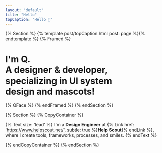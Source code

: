 ```yaml
---
layout: "default"
title: "Hello"
topCaption: "Hello 👋"
---
```


{% Section %}
  {% template post/topCaption.html post: page %}{% endtemplate %}
  {% Framed %}
    <h1 class='tx-h3 tx-h2@sm tx-h1@lg'>
      I'm Q.<br />
      A designer & developer,<br />
      specializing in UI system<br />
      design and mascots!
    </h1>
    {% QFace %}
  {% endFramed %}
{% endSection %}

{% Section %}
  {% CopyContainer %}
    <div>
      <p>
        {% Text size: 'lead' %}
          I'm a <strong>Design Engineer</strong> at {% Link href: 'https://www.helpscout.net/', subtle: true %}<strong>Help Scout</strong>{% endLink %}, where I create tools, frameworks, processes, and smiles.
        {% endText %}
      </p>
    </div>
  {% endCopyContainer %}
{% endSection %}
